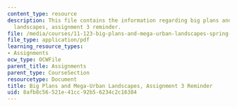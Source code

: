 ```yaml
---
content_type: resource
description: This file contains the information regarding big plans and mega-urban
  landscapes, assignment 3 reminder.
file: /media/courses/11-123-big-plans-and-mega-urban-landscapes-spring-2014/8afb8c56521e41cc92b56234c2c16384_MIT11_123S14_assign3_REMI.pdf
file_type: application/pdf
learning_resource_types:
- Assignments
ocw_type: OCWFile
parent_title: Assignments
parent_type: CourseSection
resourcetype: Document
title: Big Plans and Mega-Urban Landscapes, Assignment 3 Reminder
uid: 8afb8c56-521e-41cc-92b5-6234c2c16384
---
```

